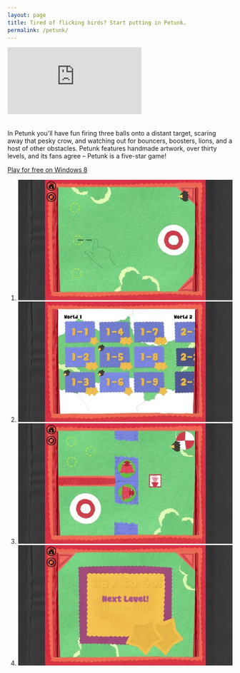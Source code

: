 ```yaml
---
layout: page
title: Tired of flicking birds? Start putting in Petunk.
permalink: /petunk/
---
```


<div class="windows-surface">
    <div class="video">
        <iframe src="http://www.youtube.com/embed/Il_CMzs0o7g" frameborder="0" allowfullscreen></iframe>
    </div>
</div>
<br />

In Petunk you'll have fun firing three balls onto a distant target, scaring away that pesky crow, 
and watching out for bouncers, boosters, lions, and a host of other obstacles. Petunk features 
handmade artwork, over thirty levels, and its fans agree – Petunk is a five-star game!

<a class="button center" href="http://apps.microsoft.com/windows/app/petunk/73a1489b-1790-4646-9d0c-799bce42a00b">Play for free on Windows 8</a>

<ol class="screenshots">
    <li><a href="screenshot1.jpg"><img src="screenshot1.thumb.jpg" /></a></li>
    <li><a href="screenshot2.jpg"><img src="screenshot2.thumb.jpg" /></a></li>
    <li><a href="screenshot3.jpg"><img src="screenshot3.thumb.jpg" /></a></li>
    <li><a href="screenshot4.jpg"><img src="screenshot4.thumb.jpg" /></a></li>
</ol>